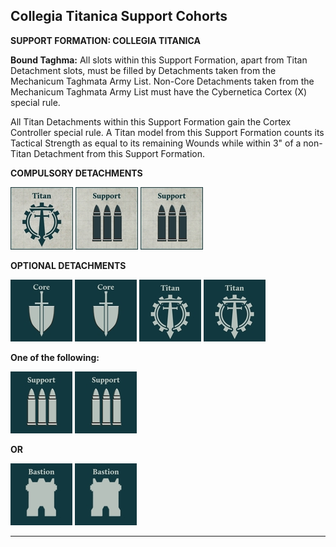 ## Collegia Titanica Support Cohorts

**SUPPORT FORMATION: COLLEGIA TITANICA**

**Bound Taghma:** All slots within this Support Formation, apart from Titan Detachment slots, must be filled by Detachments taken from the Mechanicum Taghmata Army List. Non-Core Detachments taken from the Mechanicum Taghmata Army List must have the Cybernetica Cortex (X) special rule.

All Titan Detachments within this Support Formation gain the Cortex Controller special rule. A Titan model from this Support Formation counts its Tactical Strength as equal to its remaining Wounds while within 3" of a non-Titan Detachment from this Support Formation.

**COMPULSORY DETACHMENTS**

[![](../../media/strategic_assets/compulsory_titan.jpg)](../../strategic_assets/detachments.md#titan-detachments) [![](../../media/factions/mechanicum_taghmata/compulsory_support.jpg)](../../factions/mechanicum_taghmata/detachments.md#support-detachments) [![](../../media/factions/mechanicum_taghmata/compulsory_support.jpg)](../../factions/mechanicum_taghmata/detachments.md#support-detachments)

**OPTIONAL DETACHMENTS**

[![](../../media/factions/mechanicum_taghmata/optional_core.jpg)](../../factions/mechanicum_taghmata/detachments.md#core-detachments) [![](../../media/factions/mechanicum_taghmata/optional_core.jpg)](../../factions/mechanicum_taghmata/detachments.md#core-detachments) [![](../../media/strategic_assets/optional_titan.jpg)](../../strategic_assets/detachments.md#titan-detachments) [![](../../media/strategic_assets/optional_titan.jpg)](../../strategic_assets/detachments.md#titan-detachments)

**One of the following:**

[![](../../media/factions/mechanicum_taghmata/optional_support.jpg)](../../factions/mechanicum_taghmata/detachments.md#support-detachments) [![](../../media/factions/mechanicum_taghmata/optional_support.jpg)](../../factions/mechanicum_taghmata/detachments.md#support-detachments)

**OR**

[![](../../media/factions/mechanicum_taghmata/optional_bastion.jpg)](../../factions/mechanicum_taghmata/detachments.md#bastion-detachments) [![](../../media/factions/mechanicum_taghmata/optional_bastion.jpg)](../../factions/mechanicum_taghmata/detachments.md#bastion-detachments)

---
